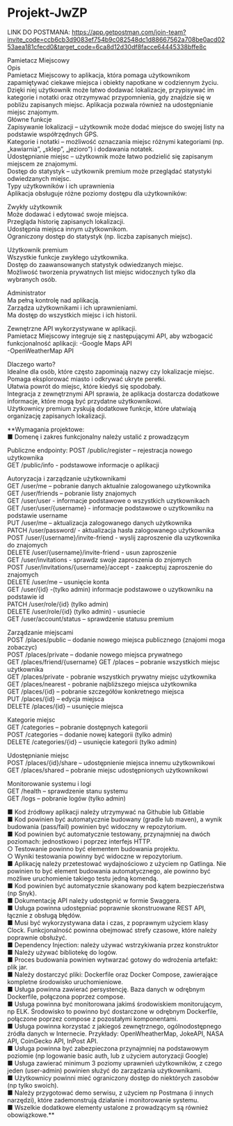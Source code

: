 # Projekt-JwZP

LINK DO POSTMANA:
https://app.getpostman.com/join-team?invite_code=ccb6cb3d9083ef754b9c082548dc1d88667562a708be0acd0253aea181cfecd0&target_code=6ca8d12d30df8facce64445338bffe8c

Pamietacz Miejscowy\
Opis\
Pamietacz Miejscowy to aplikacja, która pomaga użytkownikom zapamiętywać ciekawe miejsca i obiekty napotkane w codziennym życiu. Dzięki niej użytkownik może łatwo dodawać lokalizacje, przypisywać im kategorie i notatki oraz otrzymywać przypomnienia, gdy znajdzie się w pobliżu zapisanych miejsc. Aplikacja pozwala również na udostępnianie miejsc znajomym.\
Główne funkcje\
Zapisywanie lokalizacji – użytkownik może dodać miejsce do swojej listy na podstawie współrzędnych GPS.\
Kategorie i notatki – możliwość oznaczania miejsc różnymi kategoriami (np. „kawiarnia”, „sklep”, „jezioro”) i dodawania notatek.\
Udostępnianie miejsc – użytkownik może łatwo podzielić się zapisanym miejscem ze znajomymi.\
Dostęp do statystyk – użytkownik premium może przeglądać statystyki odwiedzanych miejsc.\
Typy użytkowników i ich uprawnienia\
Aplikacja obsługuje różne poziomy dostępu dla użytkowników:

Zwykły użytkownik\
Może dodawać i edytować swoje miejsca.\
Przegląda historię zapisanych lokalizacji.\
Udostępnia miejsca innym użytkownikom.\
Ograniczony dostęp do statystyk (np. liczba zapisanych miejsc).

Użytkownik premium\
Wszystkie funkcje zwykłego użytkownika.\
Dostęp do zaawansowanych statystyk odwiedzanych miejsc.\
Możliwość tworzenia prywatnych list miejsc widocznych tylko dla wybranych osób.

Administrator\
Ma pełną kontrolę nad aplikacją.\
Zarządza użytkownikami i ich uprawnieniami.\
Ma dostęp do wszystkich miejsc i ich historii.

Zewnętrzne API wykorzystywane w aplikacji.\
Pamietacz Miejscowy integruje się z następującymi API, aby wzbogacić funkcjonalność aplikacji:
-Google Maps API\
-OpenWeatherMap API

Dlaczego warto?\
Idealne dla osób, które często zapominają nazwy czy lokalizacje miejsc.\
Pomaga eksplorować miasto i odkrywać ukryte perełki.\
Ułatwia powrót do miejsc, które kiedyś się spodobały.\
Integracja z zewnętrznymi API sprawia, że aplikacja dostarcza dodatkowe informacje, które mogą być przydatne użytkownikowi.\
Użytkownicy premium zyskują dodatkowe funkcje, które ułatwiają organizację zapisanych lokalizacji.


**Wymagania projektowe:\
■ Domenę i zakres funkcjonalny należy ustalić z prowadzącym

Publiczne endpointy:
POST /public/register – rejestracja nowego użytkownika\
GET /public/info - podstawowe informacje o aplikacji

Autoryzacja i zarządzanie użytkownikami\
GET /user/me – pobranie danych aktualnie zalogowanego użytkownika\
GET /user/friends – pobranie listy znajomych\
GET /user/user - informacje podstawowe o wszystkich uzytkownikach\
GET /user/user/{username} - informacje podstawowe o uzytkowniku na podstawie username\
PUT /user/me – aktualizacja zalogowanego danych użytkownika\
PATCH /user/password/ - aktualizacja hasła zalogowanego użytkownika\
POST /user/{username}/invite-friend - wyslij zaproszenie dla uzytkownika do znajomych\
DELETE /user/{username}/invite-friend - usun zaproszenie\
GET /user/invitations - sprawdz swoje zaproszenia do znjomych\
POST /user/invitations/{username}/accept - zaakceptuj zaproszenie do znajomych\
DELETE /user/me – usunięcie konta\
GET /user/{id} -(tylko admin) informacje podstawowe o uzytkowniku na podstawie id\
PATCH /user/role/{id} (tylko admin)\
DELETE /user/role/{id} (tylko admin) - usuniecie \
GET /user/account/status – sprawdzenie statusu premium


Zarządzanie miejscami\
POST /places/public – dodanie nowego miejsca publicznego (znajomi moga zobaczyc)\
POST /places/private – dodanie nowego miejsca prywatnego\
GET /places/friend/{username}
GET /places – pobranie wszystkich miejsc użytkownika\
GET /places/private - pobranie wszystkich prywatny miejsc użytkownika\
GET /places/nearest - pobranie najbliższego miejsca użytkownika\
GET /places/{id} – pobranie szczegółów konkretnego miejsca\
PUT /places/{id} – edycja miejsca\
DELETE /places/{id} – usunięcie miejsca


Kategorie miejsc\
GET /categories – pobranie dostępnych kategorii\
POST /categories – dodanie nowej kategorii (tylko admin)\
DELETE /categories/{id} – usunięcie kategorii (tylko admin)


Udostępnianie miejsc\
POST /places/{id}/share – udostępnienie miejsca innemu użytkownikowi\
GET /places/shared – pobranie miejsc udostępnionych użytkownikowi

Monitorowanie systemu i logi\
GET /health – sprawdzenie stanu systemu\
GET /logs – pobranie logów (tylko admin)


■ Kod źródłowy aplikacji należy utrzymywać na Githubie lub Gitlabie\
■ Kod powinien być automatycznie budowany (gradle lub maven), a wynik
budowania (pass/fail) powinien być widoczny w repozytorium.\
■ Kod powinien być automatycznie testowany, przynajmniej na dwóch
poziomach: jednostkowo i poprzez interfejs HTTP.\
○ Testowanie powinno być elementem budowania projektu.\
○ Wyniki testowania powinny być widoczne w repozytorium.\
■ Aplikację należy przetestować wydajnościowo z użyciem np Gatlinga.
Nie powinien to być element budowania automatycznego, ale powinno być
możliwe uruchomienie takiego testu jedną komendą.\
■ Kod powinien być automatycznie skanowany pod kątem bezpieczeństwa (np
Snyk).\
■ Dokumentację API należy udostępnić w formie Swaggera.\
■ Usługa powinna udostępniać poprawnie skonstruowane REST API, łącznie z
obsługą błędów.\
■ Musi być wykorzystywana data i czas, z poprawnym użyciem klasy Clock.
Funkcjonalność powinna obejmować strefy czasowe, które należy poprawnie
obsłużyć.\
■ Dependency Injection: należy używać wstrzykiwania przez konstruktor\
■ Należy używać bibliotekę do logów.\
■ Proces budowania powinien wytwarzać gotowy do wdrożenia artefakt: plik jar.\
■ Należy dostarczyć pliki: Dockerfile oraz Docker Compose, zawierające
kompletne środowisko uruchomieniowe.\
■ Usługa powinna zawierać persystencję. Baza danych w odrębnym Dockerfile,
połączona poprzez compose.\
■ Usługa powinna być monitorowana jakimś środowiskiem monitorującym, np
ELK. Środowisko to powinno być dostarczone w odrębnym Dockerfile,
połączone poprzez compose z pozostałymi komponentami.\
■ Usługa powinna korzystać z jakiegoś zewnętrznego, ogólnodostępnego
źródła danych w Internecie. Przykłady: OpenWheatherMap, JokeAPI, NASA
API, CoinGecko API, InPost API.\
■ Usługa powinna być zabezpieczona przynajmniej na podstawowym poziomie
(np logowanie basic auth, lub z użyciem autoryzacji Google)\
■ Usługa zawierać minimum 3 poziomy uprawnień użytkowników, z czego jeden
(user-admin) powinien służyć do zarządzania użytkownikami.\
■ Użytkownicy powinni mieć ograniczony dostęp do niektórych zasobów (np
tylko swoich).\
■ Należy przygotować demo serwisu, z użyciem np Postmana (i innych
narzędzi), które zademonstrują działanie i monitorowanie systemu.\
■ Wszelkie dodatkowe elementy ustalone z prowadzącym są również
obowiązkowe.**
